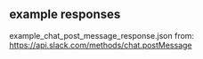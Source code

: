 ## example responses

example_chat_post_message_response.json
from: https://api.slack.com/methods/chat.postMessage

